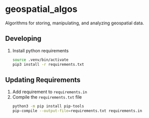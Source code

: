 # geospatial_algos

Algorithms for storing, manipulating, and analyzing geospatial data.

## Developing
1. Install python requirements
    ``` bash
    source .venv/bin/activate
    pip3 install -r requirements.txt
    ```

## Updating Requirements

1. Add requirement to `requirements.in`
1. Compile the `requirements.txt` file
    ``` bash
    python3 -m pip install pip-tools
    pip-compile --output-file=requirements.txt requirements.in
    ```
